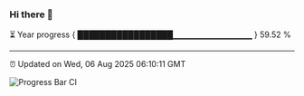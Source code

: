 ### Hi there 👋

⏳ Year progress { █████████████████▁▁▁▁▁▁▁▁▁▁▁▁▁ } 59.52 %

---

⏰ Updated on Wed, 06 Aug 2025 06:10:11 GMT

![Progress Bar CI](https://github.com/liununu/liununu/workflows/Progress%20Bar%20CI/badge.svg)
